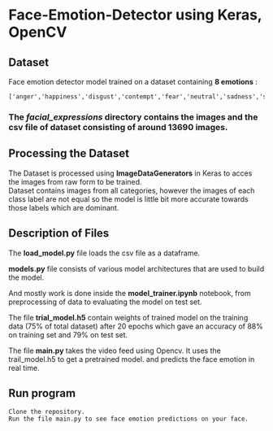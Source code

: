 # Face-Emotion-Detector using Keras, OpenCV

## Dataset
Face emotion detector model trained on a dataset containing **8 emotions** :
```
['anger','happiness','disgust','contempt','fear','neutral','sadness','surprise']
``` 
### The *facial_expressions* directory contains the images and the csv file of dataset consisting of around 13690 images.



## Processing the Dataset
The Dataset is processed using **ImageDataGenerators** in Keras to acces the images from raw form to be trained.  
Dataset contains images from all categories, however the images of each class label are not equal so the model is little bit more accurate towards 
those labels which are dominant.

## Description of Files

The **load_model.py** file loads the csv file as a dataframe.  

**models.py** file consists of various model architectures that are used to build the model.  

And mostly work is done inside the **model_trainer.ipynb** notebook, from preprocessing of data to evaluating the model on test set.  

The file **trial_model.h5** contain weights of trained model on the training data (75% of total dataset) after 20 epochs which gave an 
accuracy of 88% on training set and 79% on test set.  

The file **main.py** takes the video feed using Opencv. It uses the trail_model.h5 to get a pretrained model. and predicts the face emotion in real time. 


## Run program
```
Clone the repository.  
Run the file main.py to see face emotion predictions on your face.
```

